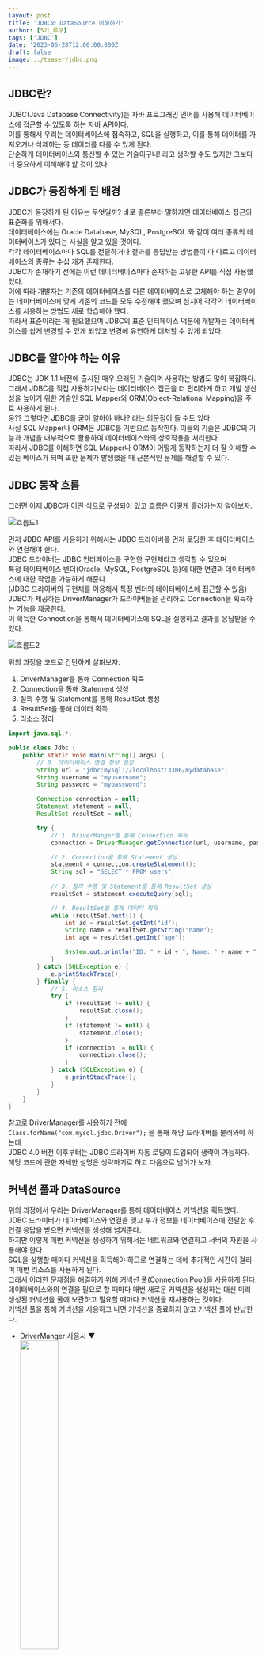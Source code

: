 ```yaml
---
layout: post
title: 'JDBC와 DataSource 이해하기'
author: [5기_루쿠]
tags: ['JDBC']
date: '2023-06-28T12:00:00.000Z'
draft: false
image: ../teaser/jdbc.png
---
```

 

## JDBC란? 
JDBC(Java Database Connectivity)는 자바 프로그래밍 언어를 사용해 데이터베이스에 접근할 수 있도록 하는 자바 API이다.      
이를 통해서 우리는 데이터베이스에 접속하고, SQL을 실행하고, 이를 통해 데이터를 가져오거나 삭제하는 등 데이터를 다룰 수 있게 된다.   
단순하게 데이터베이스와 통신할 수 있는 기술이구나! 라고 생각할 수도 있지만 그보다 더 중요하게 이해해야 할 것이 있다.   

## JDBC가 등장하게 된 배경
JDBC가 등장하게 된 이유는 무엇일까? 바로 결론부터 말하자면 데이터베이스 접근의 표준화를 위해서다.   
데이터베이스에는 Oracle Database, MySQL, PostgreSQL 와 같이 여러 종류의 데이터베이스가 있다는 사실을 알고 있을 것이다.       
각각 데이터베이스마다 SQL를 전달하거나 결과를 응답받는 방법들이 다 다르고 데이터베이스의 종류는 수십 개가 존재한다.   
JDBC가 존재하기 전에는 이런 데이터베이스마다 존재하는 고유한 API를 직접 사용했었다.      
이에 따라 개발자는 기존의 데이터베이스를 다른 데이터베이스로 교체해야 하는 경우에는 데이터베이스에 맞게 기존의 코드를 모두 수정해야 했으며 심지어 각각의 데이터베이스를 사용하는 방법도 새로 학습해야 했다.      
따라서 표준이라는 게 필요했으며 JDBC의 표준 인터페이스 덕분에 개발자는 데이터베이스를 쉽게 변경할 수 있게 되었고 변경에 유연하게 대처할 수 있게 되었다.      

## JDBC를 알아야 하는 이유
JDBC는 JDK 1.1 버전에 출시된 매우 오래된 기술이며 사용하는 방법도 많이 복잡하다.   
그래서 JDBC를 직접 사용하기보다는 데이터베이스 접근을 더 편리하게 하고 개발 생산성을 높이기 위한 기술인 SQL Mapper와 ORM(Object-Relational Mapping)을 주로 사용하게 된다.    
응?? 그렇다면 JDBC를 굳이 알아야 하나? 라는 의문점이 들 수도 있다.      
사실 SQL Mapper나 ORM은 JDBC를 기반으로 동작한다. 이들의 기술은 JDBC의 기능과 개념을 내부적으로 활용하여 데이터베이스와의 상호작용을 처리한다.        
따라서 JDBC를 이해하면 SQL Mapper나 ORM이 어떻게 동작하는지 더 잘 이해할 수 있는 베이스가 되며 또한 문제가 발생했을 때 근본적인 문제를 해결할 수 있다.      

## JDBC 동작 흐름
그러면 이제 JDBC가 어떤 식으로 구성되어 있고 흐름은 어떻게 흘러가는지 알아보자.

![흐름도1](./../images/2023-06-28-jdbc-architecture.jpeg)   
 
먼저 JDBC API를 사용하기 위해서는 JDBC 드라이버를 먼저 로딩한 후 데이터베이스와 연결해야 한다.     
JDBC 드라이버는 JDBC 인터페이스를 구현한 구현체라고 생각할 수 있으며    
특정 데이터베이스 벤더(Oracle, MySQL, PostgreSQL 등)에 대한 연결과 데이터베이스에 대한 작업을 가능하게 해준다.   
(JDBC 드라이버의 구현체를 이용해서 특정 벤더의 데이터베이스에 접근할 수 있음)    
JDBC가 제공하는 DriverManager가 드라이버들을 관리하고 Connection을 획득하는 기능을 제공한다.    
이 획득한 Connection을 통해서 데이터베이스에 SQL을 실행하고 결과를 응답받을 수 있다.   

![흐름도2](./../images/2023-06-28-jdbc-cycle.png)   

위의 과정을 코드로 간단하게 살펴보자.    
1. DriverManager를 통해 Connection 획득   
2. Connection을 통해 Statement 생성   
3. 질의 수행 및 Statement를 통해 ResultSet 생성   
4. ResultSet을 통해 데이터 획득   
5. 리소스 정리   

```java
import java.sql.*;

public class Jdbc {
    public static void main(String[] args) {
        // 0. 데이터베이스 연결 정보 설정
        String url = "jdbc:mysql://localhost:3306/mydatabase";
        String username = "myusername";
        String password = "mypassword";

        Connection connection = null;
        Statement statement = null;
        ResultSet resultSet = null;

        try {
            // 1. DriverManger를 통해 Connection 획득
            connection = DriverManager.getConnection(url, username, password);

            // 2. Connection을 통해 Statement 생성
            statement = connection.createStatement();
            String sql = "SELECT * FROM users";
            
            // 3. 질의 수행 및 Statement를 통해 ResultSet 생성
            resultSet = statement.executeQuery(sql);

            // 4. ResultSet을 통해 데이터 획득
            while (resultSet.next()) {
                int id = resultSet.getInt("id");
                String name = resultSet.getString("name");
                int age = resultSet.getInt("age");

                System.out.println("ID: " + id + ", Name: " + name + ", Age: " + age);
            }
        } catch (SQLException e) {
            e.printStackTrace();
        } finally {
            // 5. 리소스 정리
            try {
                if (resultSet != null) {
                    resultSet.close();
                }
                if (statement != null) {
                    statement.close();
                }
                if (connection != null) {
                    connection.close();
                }
            } catch (SQLException e) {
                e.printStackTrace();
            }
        }
    }
}

```
참고로 DriverManager를 사용하기 전에 `Class.forName("com.mysql.jdbc.Driver");` 을 통해 해당 드라이버를 불러와야 하는데   
JDBC 4.0 버전 이후부터는 JDBC 드라이버 자동 로딩이 도입되어 생략이 가능하다.    
해당 코드에 관한 자세한 설명은 생략하기로 하고 다음으로 넘어가 보자.

## 커넥션 풀과 DataSource
위의 과정에서 우리는 DriverManager를 통해 데이터베이스 커넥션을 획득했다.   
JDBC 드라이버가 데이터베이스와 연결을 맺고 부가 정보를 데이터베이스에 전달한 후 연결 응답을 받으면 커넥션를 생성해 넘겨준다.    
하지만 이렇게 매번 커넥션을 생성하기 위해서는 네트워크와 연결하고 서버의 자원을 사용해야 한다.  
SQL을 실행할 때마다 커넥션을 획득해야 하므로 연결하는 데에 추가적인 시간이 걸리며 매번 리소스를 사용하게 된다.    
그래서 이러한 문제점을 해결하기 위해 커넥션 풀(Connection Pool)을 사용하게 된다.   
데이터베이스와의 연결을 필요로 할 때마다 매번 새로운 커넥션을 생성하는 대신 미리 생성된 커넥션을 풀에 보관하고 필요할 때마다 커넥션을 재사용하는 것이다.   
커넥션 풀을 통해 커넥션을 사용하고 나면 커넥션을 종료하지 않고 커넥션 풀에 반납한다.   

- DriverManger 사용시 ▼       
  <img src="./../images/2023-06-28-jdbc-driverManager.png" width="40%" height="40%"/>   

- 커넥션 풀 사용시 ▼   
  <img src="./../images/2023-06-28-jdbc-connectionPool.png" width="40%" height="40%"/>   


이처럼 커넥션을 획득할 때 DriverManager를 통해서 커넥션을 획득하거나 커넥션풀을 통해서 커넥션을 획득하는 등 여러 방법이 존재한다.   
그래서 DataSource 인터페이스를 통해서 커넥션을 획득하는 방법을 추상화한다.   
어떤 방식으로 커넥션을 획득하는지 상관없이 DataSource 인터페이스를 통해 일관된 방식으로 데이터베이스와 통신할 수 있는 것이다.   
또한 인터페이스를 구현한 구현체를 쉽게 교체할 수 있어 애플리케이션의 유연성을 높일 수 있다.   
스프링과 스프링 부트에서는 DataSource 인터페이스를 구현한 여러 구현체를 제공하는데   
대표적으로 JDBC DriverManager 기반으로 한 DriverManagerDataSource와 HikariCP 커넥션 풀을 기반으로 한 HikariDataSource가 있다.    
그래서 만약에 DB에 연결할 때마다 커넥션을 생성해서 획득하는 게 아닌 미리 커넥션을 생성해 놓은 커넥션풀을 사용해서 커넥션을 획득하고 싶은 경우      
DataSource의 구현체 DriverManagerDataSource를 HikariDataSource로 바꾸어 끼기만 하면 되는 것이다..!   

## 마치며
지금까지 JDBC와 DataSource에 대해서 알아보았다.   
개발을 하면서 데이터 접근 기술을 처음 사용할 때 대부분 JDBC가 아닌 SQL Mapper와 ORM을 먼저 접하게 된다.      
그래서 JDBC의 전체적인 동작 흐름에 대한 이해가 부족한 채로 다른 기술을 사용하는 경우가 있으며   
또한 JDBC를 직접 사용하지 않는다고 해서 JDBC에 대한 학습을 넘어가는 경우가 있다.   
필자 역시 그랬으며 필자와 비슷한 다른 분들에게도 많은 도움이 되기를 바라며 글을 마치도록 하겠다.   

---
## 참고
[What is JDBC? - JDBC 개념](https://www.tutorialspoint.com/jdbc/jdbc-introduction.htm)   
[JDBC Programming by Examples with MySQL - JDBC 사용법](https://www3.ntu.edu.sg/home/ehchua/programming/java/JDBC_Basic.html)    
[JDBC와 커넥션풀](https://ittrue.tistory.com/250)  
